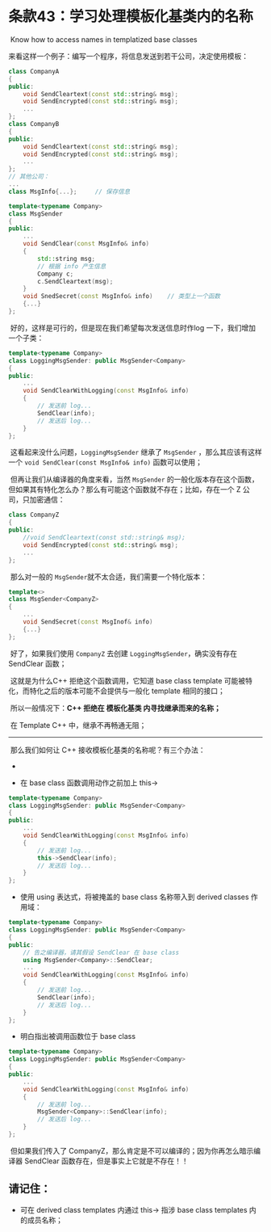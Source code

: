 # 条款43：学习处理模板化基类内的名称

​		Know how to access names in templatized base classes

​	来看这样一个例子：编写一个程序，将信息发送到若干公司，决定使用模板：

````c++
class CompanyA
{
public:
    void SendCleartext(const std::string& msg);
    void SendEncrypted(const std::string& msg);
   	...
};
class CompanyB
{
public:
    void SendCleartext(const std::string& msg);
    void SendEncrypted(const std::string& msg);
   	...
};
// 其他公司：
...
class MsgInfo{...};		// 保存信息

template<typename Company>
class MsgSender
{
public:
    ...
    void SendClear(const MsgInfo& info)
    {
        std::string msg;
        // 根据 info 产生信息
        Company c;
        c.SendCleartext(msg);
	}
    void SnedSecret(const MsgInfo& info)	// 类型上一个函数
    {...}
};
````

​	好的，这样是可行的，但是现在我们希望每次发送信息时作log 一下，我们增加一个子类：

````c++
template<typename Company>
class LoggingMsgSender: public MsgSender<Company>
{
public:
	...
    void SendClearWithLogging(const MsgInfo& info)
    {
        // 发送前 log...
        SendClear(info);
        // 发送后 log...
	}
};
````

​	这看起来没什么问题，`LoggingMsgSender` 继承了 `MsgSender` ，那么其应该有这样一个  `void SendClear(const MsgInfo& info)` 函数可以使用；

​	但再让我们从编译器的角度来看，当然 `MsgSender` 的一般化版本存在这个函数，但如果其有特化怎么办？那么有可能这个函数就不存在；比如，存在一个 Z 公司，只加密通信：

````c++
class CompanyZ
{
public:
    //void SendCleartext(const std::string& msg);
    void SendEncrypted(const std::string& msg);
   	...
};
````

​	那么对一般的 `MsgSender`就不太合适，我们需要一个特化版本：

```c++
template<>
class MsgSender<CompanyZ>
{
	...
    void SendSecret(const MsgInof& info)
    {...}
};
```

​	好了，如果我们使用 `CompanyZ` 去创建 `LoggingMsgSender`，确实没有存在 SendClear 函数；

​	这就是为什么C++ 拒绝这个函数调用，它知道 base class template 可能被特化，而特化之后的版本可能不会提供与一般化 template 相同的接口；

​	所以一般情况下：**C++ 拒绝在 模板化基类 内寻找继承而来的名称；**

​	在 Template C++ 中，继承不再畅通无阻；

---



​	那么我们如何让 C++ 接收模板化基类的名称呢？有三个办法：

- ​	

- 在 base class 函数调用动作之前加上 this->

````c++
template<typename Company>
class LoggingMsgSender: public MsgSender<Company>
{
public:
	...
    void SendClearWithLogging(const MsgInfo& info)
    {
        // 发送前 log...
        this->SendClear(info);
        // 发送后 log...
	}
};
````

- 使用 using 表达式，将被掩盖的 base class 名称带入到 derived classes 作用域：

````c++
template<typename Company>
class LoggingMsgSender: public MsgSender<Company>
{
public:
    // 告之编译器，请其假设 SendClear 在 base class
    using MsgSender<Company>::SendClear;
	...
    void SendClearWithLogging(const MsgInfo& info)
    {
        // 发送前 log...
        SendClear(info);
        // 发送后 log...
	}
};
````

- 明白指出被调用函数位于 base class

````c++
template<typename Company>
class LoggingMsgSender: public MsgSender<Company>
{
public:
	...
    void SendClearWithLogging(const MsgInfo& info)
    {
        // 发送前 log...
        MsgSender<Company>::SendClear(info);
        // 发送后 log...
	}
};
````

​	但如果我们传入了 CompanyZ，那么肯定是不可以编译的；因为你再怎么暗示编译器 SendClear 函数存在，但是事实上它就是不存在！！



## 请记住：

- 可在 derived class templates 内通过 this-> 指涉 base class templates 内的成员名称；

